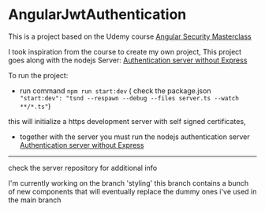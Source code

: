 # AngularJwtAuthentication

This is a project based on the Udemy course 
[Angular Security Masterclass](https://www.udemy.com/course/angular-security/)

I took inspiration from the course to create my own project, 
This project goes along with the nodejs Server: 
[Authentication server without Express](https://github.com/matteo9966/Authentication-Server-without-express)

To run the project:

- run command 
 `npm run start:dev` ( check the package.json` "start:dev": "tsnd --respawn --debug --files server.ts --watch **/*.ts"`)


this will initialize a https development server with self signed certificates,

- together with the server you must run the nodejs authentication server  [Authentication server without Express](https://github.com/matteo9966/Authentication-Server-without-express)
---
check the server repository for additional info


I'm currently working on the branch 'styling' this branch contains a bunch of new components that will eventually replace the dummy ones i've used in the main branch
